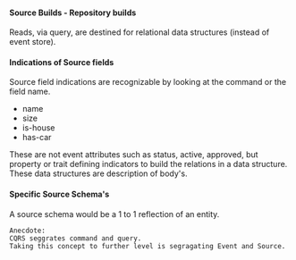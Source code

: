 #### Source Builds - Repository builds

Reads, via query, are destined for relational data structures (instead of event store).

#### Indications of Source fields
Source field indications are recognizable by looking at the command or the field name.  
+ name
+ size
+ is-house
+ has-car

These are not event attributes such as status, active, approved,
but property or trait defining indicators to build the relations in
a data structure. 
These data structures are description of body's.

#### Specific Source Schema's
A source schema would be a 1 to 1 reflection of an entity.


```
Anecdote:  
CQRS seggrates command and query.
Taking this concept to further level is segragating Event and Source.
```